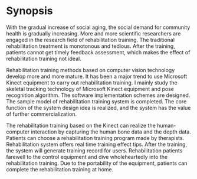 # Synopsis
With the gradual increase of social aging, the social demand for community health is gradually increasing. More and more scientific researchers are engaged in the research field of rehabilitation training. The traditional rehabilitation treatment is monotonous and tedious. After the training, patients cannot get timely feedback assessment, which makes the effect of rehabilitation training not ideal. 

Rehabilitation training methods based on computer vision technology develop more and more mature. It has been a major trend to use Microsoft Kinect equipment to carry out rehabilitation training. I mainly study the skeletal tracking technology of Microsoft Kinect equipment and pose recognition algorithm. The software implementation schemes are designed. The sample model of rehabilitation training system is completed. The core function of the system design idea is realized, and the system has the value of further commercialization.

The rehabilitation training based on the Kinect can realize the human-computer interaction by capturing the human bone data and the depth data. Patients can choose a rehabilitation training program made by therapists. Rehabilitation system offers real time training effect tips. After the training, the system will generate training record for users. Rehabilitation patients farewell to the control equipment and dive wholeheartedly into the rehabilitation training. Due to the portability of the equipment, patients can complete the rehabilitation training at home.
